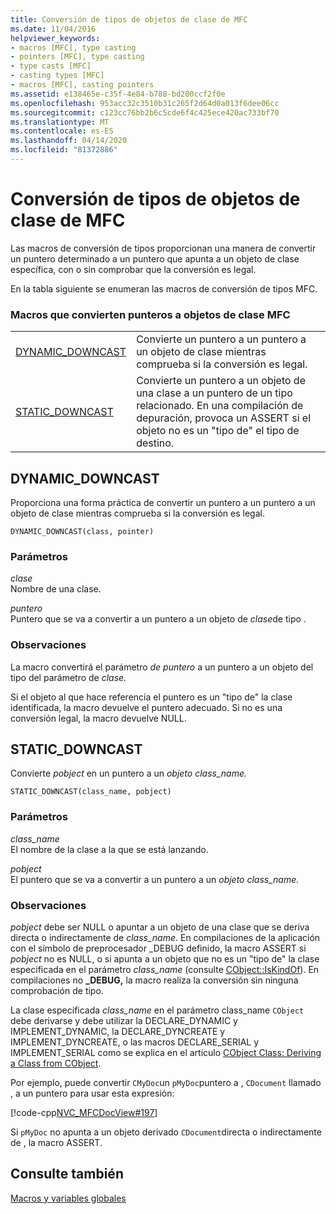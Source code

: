 ```yaml
---
title: Conversión de tipos de objetos de clase de MFC
ms.date: 11/04/2016
helpviewer_keywords:
- macros [MFC], type casting
- pointers [MFC], type casting
- type casts [MFC]
- casting types [MFC]
- macros [MFC], casting pointers
ms.assetid: e138465e-c35f-4e84-b788-bd200ccf2f0e
ms.openlocfilehash: 953acc32c3510b31c265f2d64d0a013f6dee06cc
ms.sourcegitcommit: c123cc76bb2b6c5cde6f4c425ece420ac733bf70
ms.translationtype: MT
ms.contentlocale: es-ES
ms.lasthandoff: 04/14/2020
ms.locfileid: "81372886"
---
```

# <a name="type-casting-of-mfc-class-objects"></a>Conversión de tipos de objetos de clase de MFC

Las macros de conversión de tipos proporcionan una manera de convertir un puntero determinado a un puntero que apunta a un objeto de clase específica, con o sin comprobar que la conversión es legal.

En la tabla siguiente se enumeran las macros de conversión de tipos MFC.

### <a name="macros-that-cast-pointers-to-mfc-class-objects"></a>Macros que convierten punteros a objetos de clase MFC

|||
|-|-|
|[DYNAMIC_DOWNCAST](#dynamic_downcast)|Convierte un puntero a un puntero a un objeto de clase mientras comprueba si la conversión es legal.|
|[STATIC_DOWNCAST](#static_downcast)|Convierte un puntero a un objeto de una clase a un puntero de un tipo relacionado. En una compilación de depuración, provoca un ASSERT si el objeto no es un "tipo de" el tipo de destino.|

## <a name="dynamic_downcast"></a><a name="dynamic_downcast"></a>DYNAMIC_DOWNCAST

Proporciona una forma práctica de convertir un puntero a un puntero a un objeto de clase mientras comprueba si la conversión es legal.

```
DYNAMIC_DOWNCAST(class, pointer)
```

### <a name="parameters"></a>Parámetros

*clase*<br/>
Nombre de una clase.

*puntero*<br/>
Puntero que se va a convertir a un puntero a un objeto de *clase*de tipo .

### <a name="remarks"></a>Observaciones

La macro convertirá el parámetro *de puntero* a un puntero a un objeto del tipo del parámetro de *clase.*

Si el objeto al que hace referencia el puntero es un "tipo de" la clase identificada, la macro devuelve el puntero adecuado. Si no es una conversión legal, la macro devuelve NULL.

## <a name="static_downcast"></a><a name="static_downcast"></a>STATIC_DOWNCAST

Convierte *pobject* en un puntero a un *objeto class_name.*

```
STATIC_DOWNCAST(class_name, pobject)
```

### <a name="parameters"></a>Parámetros

*class_name*<br/>
El nombre de la clase a la que se está lanzando.

*pobject*<br/>
El puntero que se va a convertir a un puntero a un *objeto class_name.*

### <a name="remarks"></a>Observaciones

*pobject* debe ser NULL o apuntar a un objeto de una clase que se deriva directa o indirectamente de *class_name*. En compilaciones de la aplicación con el símbolo de preprocesador _DEBUG definido, la macro ASSERT si *pobject* no es NULL, o si apunta a un objeto que no es un "tipo de" la clase especificada en el parámetro *class_name* (consulte [CObject::IsKindOf](../../mfc/reference/cobject-class.md#iskindof)). En compilaciones no **_DEBUG,** la macro realiza la conversión sin ninguna comprobación de tipo.

La clase especificada *class_name* en el parámetro class_name `CObject` debe derivarse y debe utilizar la DECLARE_DYNAMIC y IMPLEMENT_DYNAMIC, la DECLARE_DYNCREATE y IMPLEMENT_DYNCREATE, o las macros DECLARE_SERIAL y IMPLEMENT_SERIAL como se explica en el artículo [CObject Class: Deriving a Class from CObject](../../mfc/deriving-a-class-from-cobject.md).

Por ejemplo, puede convertir `CMyDoc`un `pMyDoc`puntero a , `CDocument` llamado , a un puntero para usar esta expresión:

[!code-cpp[NVC_MFCDocView#197](../../mfc/codesnippet/cpp/type-casting-of-mfc-class-objects_1.cpp)]

Si `pMyDoc` no apunta a un objeto derivado `CDocument`directa o indirectamente de , la macro ASSERT.

## <a name="see-also"></a>Consulte también

[Macros y variables globales](../../mfc/reference/mfc-macros-and-globals.md)

